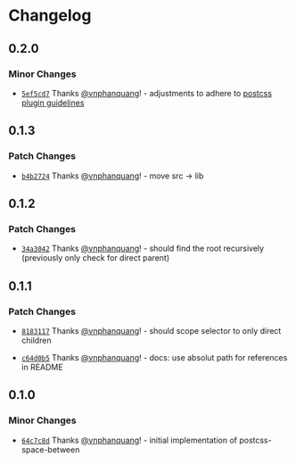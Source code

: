# Changelog

## 0.2.0

### Minor Changes

- [`5ef5cd7`](https://github.com/vnphanquang/postcss-space-between/commit/5ef5cd72206ff39757a38433f4d99d6eb7249f44) Thanks [@vnphanquang](https://github.com/vnphanquang)! - adjustments to adhere to [postcss plugin guidelines](https://github.com/postcss/postcss/blob/main/docs/guidelines/plugin.md)

## 0.1.3

### Patch Changes

- [`b4b2724`](https://github.com/vnphanquang/postcss-space-between/commit/b4b2724148182f42debb4ba3fbe4005905aaf804) Thanks [@vnphanquang](https://github.com/vnphanquang)! - move src -> lib

## 0.1.2

### Patch Changes

- [`34a3042`](https://github.com/vnphanquang/postcss-space-between/commit/34a3042e8bd89d736c0a5355e21869ac9e683927) Thanks [@vnphanquang](https://github.com/vnphanquang)! - should find the root recursively (previously only check for direct parent)

## 0.1.1

### Patch Changes

- [`8183117`](https://github.com/vnphanquang/postcss-space-between/commit/818311798ec1ccf253d420633b9366d83cf078af) Thanks [@vnphanquang](https://github.com/vnphanquang)! - should scope selector to only direct children

- [`c64d0b5`](https://github.com/vnphanquang/postcss-space-between/commit/c64d0b5d50378929ce618f7579260623656aa914) Thanks [@vnphanquang](https://github.com/vnphanquang)! - docs: use absolut path for references in README

## 0.1.0

### Minor Changes

- [`64c7c8d`](https://github.com/vnphanquang/postcss-space-between/commit/64c7c8def4c825f41d72083c000d50258f37a7ce) Thanks [@vnphanquang](https://github.com/vnphanquang)! - initial implementation of postcss-space-between
